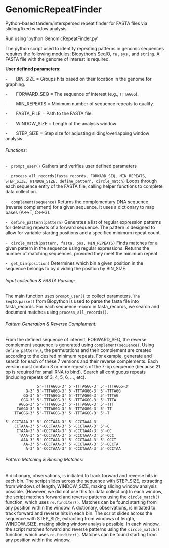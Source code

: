 # GenomicRepeatFinder
Python-based tandem/interspersed repeat finder for FASTA files via sliding/fixed window analysis. 

Run using 'python GenomicRepeatFinder.py'

The python script used to identify repeating patterns in genomic sequences requires the following modules:  Biopython’s SeqIO, `re` , `sys` , and `string`. A FASTA file with the genome of interest is required. 

**User defined parameters:**

-       BIN_SIZE = Groups hits based on their location in the genome for graphing.

-       FORWARD_SEQ = The sequence of interest (e.g., `TTTAGGG`).

-       MIN_REPEATS = Minimum number of sequence repeats to qualify. 

-       FASTA_FILE = Path to the FASTA file.

-       WINDOW_SIZE = Length of the analysis window 

-       STEP_SIZE = Step size for adjusting sliding/overlapping window analysis.

###### Functions:
-   `prompt_user()`
	Gathers and verifies user defined parameters

-   `process_all_records(fasta_records, FORWARD_SEQ, MIN_REPEATS, STEP_SIZE, WINDOW_SIZE, define_pattern, circle_match)`
	Loops through each sequence entry of the FASTA file, calling helper functions to complete data collection.

-   `complement(sequence)`
	Returns the complementary DNA sequence (reverse complement) for a given sequence. It uses a dictionary to map bases (A↔T, C↔G).

-   `define_pattern(pattern)`
	Generates a list of regular expression patterns for detecting repeats of a forward sequence. The pattern is designed to allow for variable starting positions and a specified minimum repeat count.

-   `circle_match(pattern, fasta, pos, MIN_REPEATS)`
	Finds matches for a given pattern in the sequence using regular expressions. Returns the number of matching sequences, provided they meet the minimum repeat. 

-   `get_bin(position)`
	Determines which bin a given position in the sequence belongs to by dividing the position by BIN_SIZE.

###### Input collection & FASTA Parsing: 
The main function uses `prompt_user()` to collect parameters. `The SeqIO.parse()` from Biopython is used to parse the fasta file into fasta_records. For each sequence record in fasta_records, we search and document matches using `process_all_records()`. 
###### Pattern Generation & Reverse Complement: 
From the defined sequence of interest, FORWARD_SEQ, the reverse complement sequence is generated using `complement(sequence)`. Using `define_pattern()`, the permutations and their complement are created according to the desired minimum repeats. 
For example, generate and search for each of these 7 versions and their reverse complements. Each version must contain 3 or more repeats of the 7-bp sequence (because 21 bp is required for small RNA to bind). Search all contiguous repeats (including repeats of 3, 4, 5, 6, ..., etc). 

```
              5'-TTTAGGG-3' 5'-TTTAGGG-3' 5'-TTTAGGG-3'
         G-3' 5'-TTTAGGG-3' 5'-TTTAGGG-3' 5'-TTTAGG
        GG-3' 5'-TTTAGGG-3' 5'-TTTAGGG-3' 5'-TTTAG
       GGG-3' 5'-TTTAGGG-3' 5'-TTTAGGG-3' 5'-TTTA
      AGGG-3' 5'-TTTAGGG-3' 5'-TTTAGGG-3' 5'-TTT
     TAGGG-3' 5'-TTTAGGG-3' 5'-TTTAGGG-3' 5'-TT
    TTAGGG-3' 5'-TTTAGGG-3' 5'-TTTAGGG-3' 5'-T

5'-CCCTAAA-3' 5'-CCCTAAA-3' 5'-CCCTAAA-3'
    CCTAAA-3' 5'-CCCTAAA-3' 5'-CCCTAAA-3' 5'-C
     CTAAA-3' 5'-CCCTAAA-3' 5'-CCCTAAA-3' 5'-CC
      TAAA-3' 5'-CCCTAAA-3' 5'-CCCTAAA-3' 5'-CCC
       AAA-3' 5'-CCCTAAA-3' 5'-CCCTAAA-3' 5'-CCCT
        AA-3' 5'-CCCTAAA-3' 5'-CCCTAAA-3' 5'-CCCTA
         A-3' 5'-CCCTAAA-3' 5'-CCCTAAA-3' 5'-CCCTAA
```

###### Pattern Matching & Binning Matches: 
A dictionary, observations, is initiated to track forward and reverse hits in each bin. The script slides across the sequence with STEP_SIZE, extracting from windows of length, WINDOW_SIZE, making sliding window analysis possible. (However, we did not use this for data collection) In each window, the script matches forward and reverse patterns using the `circle_match()` function, which uses `re.finditer()`. Matches can be found starting from any position within the window.
A dictionary, observations, is initiated to track forward and reverse hits in each bin. The script slides across the sequence with STEP_SIZE, extracting from windows of length, WINDOW_SIZE, making sliding window analysis possible. In each window, the script matches forward and reverse patterns using the `circle_match()` function, which uses `re.finditer()`. Matches can be found starting from any position within the window.
